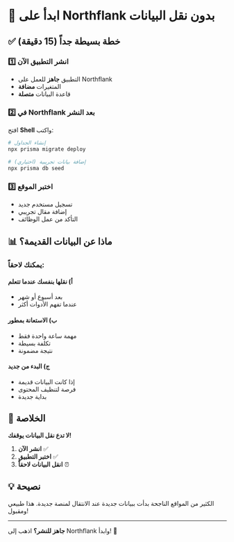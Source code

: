 # 🚀 ابدأ على Northflank بدون نقل البيانات

## ✅ خطة بسيطة جداً (15 دقيقة)

### 1️⃣ انشر التطبيق الآن
- التطبيق **جاهز** للعمل على Northflank
- المتغيرات **مضافة** 
- قاعدة البيانات **متصلة**

### 2️⃣ في Northflank بعد النشر
افتح **Shell** واكتب:
```bash
# إنشاء الجداول
npx prisma migrate deploy

# إضافة بيانات تجريبية (اختياري)
npx prisma db seed
```

### 3️⃣ اختبر الموقع
- تسجيل مستخدم جديد
- إضافة مقال تجريبي
- التأكد من عمل الوظائف

## 📊 ماذا عن البيانات القديمة؟

### يمكنك لاحقاً:

#### أ) نقلها بنفسك عندما تتعلم
- بعد أسبوع أو شهر
- عندما تفهم الأدوات أكثر

#### ب) الاستعانة بمطور
- مهمة ساعة واحدة فقط
- تكلفة بسيطة
- نتيجة مضمونة

#### ج) البدء من جديد
- إذا كانت البيانات قديمة
- فرصة لتنظيف المحتوى
- بداية جديدة

## 🎯 الخلاصة

**لا تدع نقل البيانات يوقفك!**

1. **انشر الآن** ✅
2. **اختبر التطبيق** ✅
3. **انقل البيانات لاحقاً** ⏰

## 💡 نصيحة

الكثير من المواقع الناجحة بدأت ببيانات جديدة عند الانتقال لمنصة جديدة. هذا طبيعي ومقبول!

---

**جاهز للنشر؟** اذهب إلى Northflank وابدأ! 🚀
